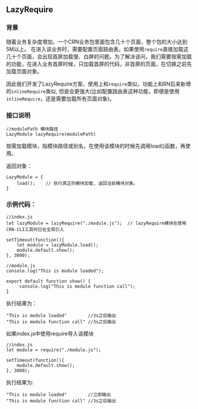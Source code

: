 ## LazyRequire

### 背景

随着业务复杂度增加，一个CRN业务包里面包含几十个页面，整个包的大小达到5M以上。 在进入该业务时，需要配置页面路由表，如果使用`require`直接加载这几十个页面，会出现首屏加载慢、白屏的问题。为了解决该问，我们需要按需加载的功能，在进入业务首屏时候，只加载首屏的代码，非首屏的页面，在切换之前先加载页面对象。


因此我们开发了LazyRequire方案，使用上和`require`类似，功能上和RN后来新增的`inlineRequire`类似, 但是会更强大(比如配置路由表这种功能，即便是使用`inlineRequire`，还是需要加载所有页面对象)。

### 接口说明

```
//modulePath 模块路径
LazyModule lazyRequire(modulePath) 
```
按需加载模块，指模块路径或别名，在使用该模块的时候先调用load()函数，再使用。


返回对象：
```
LazyModule = {
    load();    // 执行真正的模块加载, 返回当前模块对象。
}
```

### 示例代码：

```
//index.js
let lazyModule = lazyRequire("./module.js");  // lazyRequire模块在使用CRN-CLI工具时已在全局引入

setTimeout(function(){
    let module = lazyModule.load(); 
    module.default.show();
}, 3000);

//module.js
console.log("This is module loaded");

export default function show() {
     console.log("This is module function call");
}
```
执行结果为：
```
"This is module loaded"        //3s之后输出
"This is module function call" //3s之后输出
```

如果index.js中使用require导入该模块

```
//index.js
let module = require("./module.js");

setTimeout(function(){
    module.default.show();
}, 3000);

```

执行结果为:
```
"This is module loaded"        //立即输出
"This is module function call" //3s之后输出
```